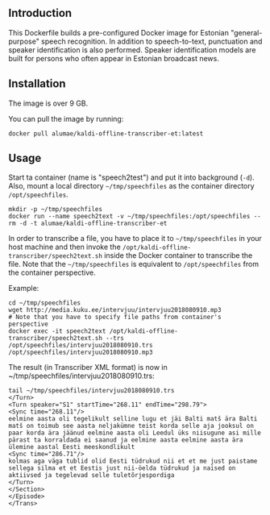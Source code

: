 ## Introduction

This Dockerfile builds a pre-configured Docker image for Estonian "general-purpose" speech recognition.
In addition to speech-to-text, punctuation and speaker identification is also performed.
Speaker identification models are built for persons who often appear in Estonian broadcast news.

## Installation

The image is over 9 GB.
 
You can pull the image by running:

    docker pull alumae/kaldi-offline-transcriber-et:latest

## Usage

Start ta container (name is "speech2test") and put it into background (`-d`). Also, mount a local
directory `~/tmp/speechfiles` as the container directory `/opt/speechfiles`.
  
    mkdir -p ~/tmp/speechfiles
    docker run --name speech2text -v ~/tmp/speechfiles:/opt/speechfiles --rm -d -t alumae/kaldi-offline-transcriber-et
  
  
In order to transcribe a file, you have to place it to `~/tmp/speechfiles` in your host machine
and then invoke the `/opt/kaldi-offline-transcriber/speech2text.sh` inside the Docker container 
to transcribe the file. Note that the `~/tmp/speechfiles` is equivalent to `/opt/speechfiles` from the
container perspective.

Example:
  
	cd ~/tmp/speechfiles
	wget http://media.kuku.ee/intervjuu/intervjuu2018080910.mp3
	# Note that you have to specify file paths from container's perspective
	docker exec -it speech2text /opt/kaldi-offline-transcriber/speech2text.sh --trs /opt/speechfiles/intervjuu2018080910.trs /opt/speechfiles/intervjuu2018080910.mp3

The result (in Transcriber XML format) is now in ~/tmp/speechfiles/intervjuu2018080910.trs:

	tail ~/tmp/speechfiles/intervjuu2018080910.trs
	</Turn>
	<Turn speaker="S1" startTime="268.11" endTime="298.79">
	<Sync time="268.11"/>
	eelmine aasta oli tegelikult selline lugu et jäi Balti matš ära Balti matš on toimub see aasta neljakümne teist korda selle aja jooksul on paar korda ära jäänud eelmine aasta oli Leedul üks niisugune asi mille pärast ta korraldada ei saanud ja eelmine aasta eelmine aasta ära ülemine aastal Eesti meeskondlikult
	<Sync time="286.71"/>
	kolmas aga väga tublid olid Eesti tüdrukud nii et et me just paistame sellega silma et et Eestis just nii-öelda tüdrukud ja naised on aktiivsed ja tegelevad selle tuletõrjespordiga
	</Turn>
	</Section>
	</Episode>
	</Trans>
